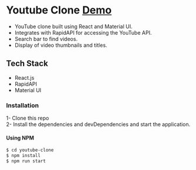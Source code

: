 # Youtube Clone [Demo](https://whytube.netlify.app/)

- YouTube clone built using React and Material UI.
- Integrates with RapidAPI for accessing the YouTube API.
- Search bar to find videos.
- Display of video thumbnails and titles.


## Tech Stack

- React.js
- RapidAPI
- Material UI

### Installation

1- Clone this repo  
2- Install the dependencies and devDependencies and start the application.

#### Using NPM

```sh
$ cd youtube-clone
$ npm install
$ npm run start
```
